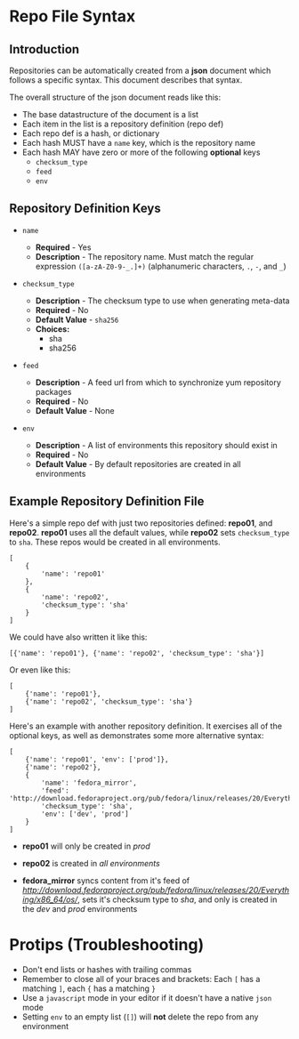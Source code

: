 # Repo File Syntax

## Introduction

Repositories can be automatically created from a **json** document which
follows a specific syntax. This document describes that syntax.

The overall structure of the json document reads like this:

- The base datastructure of the document is a list
- Each item in the list is a repository definition (repo def)
- Each repo def is a hash, or dictionary
- Each hash MUST have a `name` key, which is the repository name
- Each hash MAY have zero or more of the following **optional** keys
    - `checksum_type`
    - `feed`
	- `env`

## Repository Definition Keys

- `name`
    - **Required** - Yes
    - **Description** - The repository name. Must match the regular expression `([a-zA-Z0-9-_.]+)` (alphanumeric characters, `.`, `-`, and `_`)


- `checksum_type`
    - **Description** - The checksum type to use when generating meta-data
    - **Required** - No
    - **Default Value** - `sha256`
    - **Choices:**
        - sha
        - sha256

- `feed`
    - **Description** -  A feed url from which to synchronize yum repository packages
    - **Required** - No
    - **Default Value** - None

- `env`
    - **Description** - A list of environments this repository should exist in
    - **Required** - No
    - **Default Value** - By default repositories are created in all environments

## Example Repository Definition File

Here's a simple repo def with just two repositories defined:
**repo01**, and **repo02**. **repo01** uses all the default values,
while **repo02** sets `checksum_type` to `sha`. These repos would be
created in all environments.

    [
        {
            'name': 'repo01'
        },
        {
            'name': 'repo02',
            'checksum_type': 'sha'
        }
    ]

We could have also written it like this:

    [{'name': 'repo01'}, {'name': 'repo02', 'checksum_type': 'sha'}]

Or even like this:

    [
        {'name': 'repo01'},
        {'name': 'repo02', 'checksum_type': 'sha'}
    ]

Here's an example with another repository definition. It exercises all
of the optional keys, as well as demonstrates some more alternative
syntax:


    [
        {'name': 'repo01', 'env': ['prod']},
        {'name': 'repo02'},
        {
            'name': 'fedora_mirror',
            'feed': 'http://download.fedoraproject.org/pub/fedora/linux/releases/20/Everything/x86_64/os/',
            'checksum_type': 'sha',
            'env': ['dev', 'prod']
        }
    ]

- **repo01** will only be created in *prod*
- **repo02** is created in *all environments*

- **fedora_mirror** syncs content from it's feed of
  *http://download.fedoraproject.org/pub/fedora/linux/releases/20/Everything/x86_64/os/*,
  sets it's checksum type to *sha*, and only is created in the *dev*
  and *prod* environments

# Protips (Troubleshooting)

- Don't end lists or hashes with trailing commas
- Remember to close all of your braces and brackets: Each `[` has a matching `]`, each `{` has a matching `}`
- Use a `javascript` mode in your editor if it doesn't have a native `json` mode
- Setting `env` to an empty list (`[]`) will **not** delete the repo from any environment
